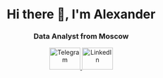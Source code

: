 <div id='header' align='center'>
  <h1>Hi there 👋, I'm Alexander</h1>
  <h3>Data Analyst from Moscow</h3>
</div>

<div id='socials', align='center'>
  <a href='https://t.me/washedbyblood'>
    <img src='https://cdn.icon-icons.com/icons2/2530/PNG/512/telegram_button_icon_151837.png' alt='Telegram' width=70 height=50/>
  </a>
  <a href='https://t.me/washedbyblood'>
    <img src='https://cdn.icon-icons.com/icons2/2530/PNG/512/linkedin_button_icon_151847.png' alt='LinkedIn' width=70 height=50/>
  </a>
</div>

<!--
**alexkandinsky/alexkandinsky** is a ✨ _special_ ✨ repository because its `README.md` (this file) appears on your GitHub profile.

Here are some ideas to get you started:

- 🔭 I’m currently working on ...
- 🌱 I’m currently learning ...
- 👯 I’m looking to collaborate on ...
- 🤔 I’m looking for help with ...
- 💬 Ask me about ...
- 📫 How to reach me: ...
- 😄 Pronouns: ...
- ⚡ Fun fact: ...
-->
